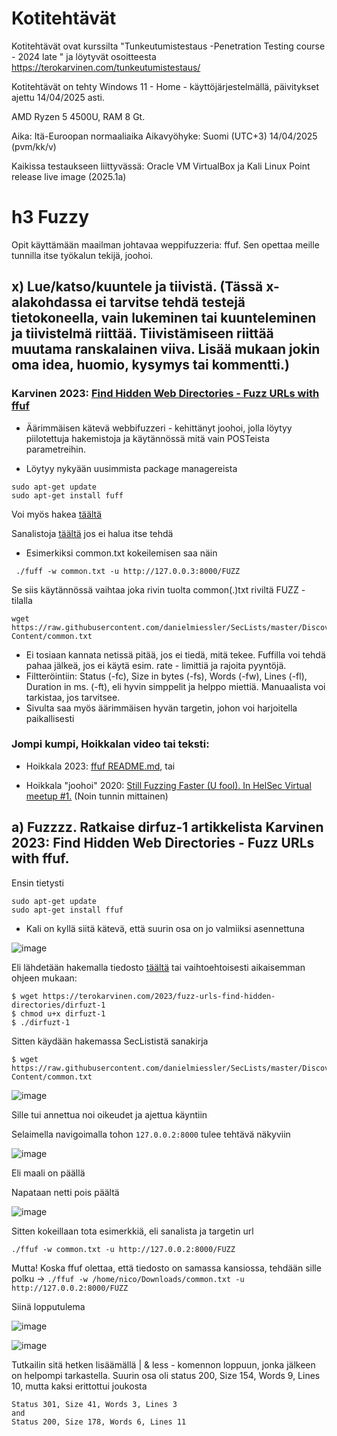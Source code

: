 # Kotitehtävät

Kotitehtävät ovat kurssilta "Tunkeutumistestaus -Penetration Testing course - 2024 late " ja löytyvät osoitteesta https://terokarvinen.com/tunkeutumistestaus/

Kotitehtävät on tehty Windows 11 - Home - käyttöjärjestelmällä, päivitykset ajettu 14/04/2025 asti.

AMD Ryzen 5 4500U, RAM 8 Gt.

Aika: Itä-Euroopan normaaliaika Aikavyöhyke: Suomi (UTC+3) 14/04/2025 (pvm/kk/v)

Kaikissa testaukseen liittyvässä: Oracle VM VirtualBox ja Kali Linux Point release live image (2025.1a)



# h3 Fuzzy

Opit käyttämään maailman johtavaa weppifuzzeria: ffuf. Sen opettaa meille tunnilla itse työkalun tekijä, joohoi.

## x) Lue/katso/kuuntele ja tiivistä. (Tässä x-alakohdassa ei tarvitse tehdä testejä tietokoneella, vain lukeminen tai kuunteleminen ja tiivistelmä riittää. Tiivistämiseen riittää muutama ranskalainen viiva. Lisää mukaan jokin oma idea, huomio, kysymys tai kommentti.)

### Karvinen 2023: [Find Hidden Web Directories - Fuzz URLs with ffuf](https://terokarvinen.com/2023/fuzz-urls-find-hidden-directories/)

- Äärimmäisen kätevä webbifuzzeri - kehittänyt joohoi, jolla löytyy piilotettuja hakemistoja ja käytännössä mitä vain POSTeista parametreihin.

- Löytyy nykyään uusimmista package managereista

```
sudo apt-get update
sudo apt-get install fuff
```

Voi myös hakea [täältä](https://github.com/ffuf/ffuf)

Sanalistoja [täältä](https://github.com/danielmiessler/SecLists) jos ei halua itse tehdä

- Esimerkiksi common.txt kokeilemisen saa näin

 ```
  ./fuff -w common.txt -u http://127.0.0.3:8000/FUZZ
 ```

Se siis käytännössä vaihtaa joka rivin tuolta common(.)txt riviltä FUZZ - tilalla

```
wget https://raw.githubusercontent.com/danielmiessler/SecLists/master/Discovery/Web-Content/common.txt
```

- Ei tosiaan kannata netissä pitää, jos ei tiedä, mitä tekee. Fuffilla voi tehdä pahaa jälkeä, jos ei käytä esim. rate - limittiä ja rajoita pyyntöjä.
- Filtteröintiin: Status (-fc), Size in bytes (-fs), Words (-fw), Lines (-fl), Duration in ms. (-ft), eli hyvin simppelit ja helppo miettiä. Manuaalista voi tarkistaa, jos tarvitsee.
- Sivulta saa myös äärimmäisen hyvän targetin, johon voi harjoitella paikallisesti


### Jompi kumpi, Hoikkalan video tai teksti:
           
-  Hoikkala 2023: [ffuf README.md](https://github.com/ffuf/ffuf/blob/master/README.md), tai
           
- Hoikkala "joohoi" 2020: [Still Fuzzing Faster (U fool). In HelSec Virtual meetup #1.](https://www.youtube.com/watch?v=mbmsT3AhwWU) (Noin tunnin mittainen)



## a) Fuzzzz. Ratkaise dirfuz-1 artikkelista Karvinen 2023: Find Hidden Web Directories - Fuzz URLs with ffuf.

Ensin tietysti

```
sudo apt-get update
sudo apt-get install ffuf
```

- Kali on kyllä siitä kätevä, että suurin osa on jo valmiiksi asennettuna

![image](https://github.com/user-attachments/assets/1c93e5b5-0433-4cdf-8050-ba9ab98ecb4c)

Eli lähdetään hakemalla tiedosto [täältä](https://terokarvinen.com/2023/fuzz-urls-find-hidden-directories/) tai vaihtoehtoisesti aikaisemman ohjeen mukaan:

```
$ wget https://terokarvinen.com/2023/fuzz-urls-find-hidden-directories/dirfuzt-1
$ chmod u+x dirfuzt-1
$ ./dirfuzt-1
```

Sitten käydään hakemassa SecLististä sanakirja

```
$ wget https://raw.githubusercontent.com/danielmiessler/SecLists/master/Discovery/Web-Content/common.txt
```

![image](https://github.com/user-attachments/assets/23484949-b5ba-40ad-9dba-c4aa798dcbc1)

Sille tui annettua noi oikeudet ja ajettua käyntiin

Selaimella navigoimalla tohon ```127.0.0.2:8000``` tulee tehtävä näkyviin

![image](https://github.com/user-attachments/assets/3e555159-6f62-49f2-9586-26316d71ec74)

Eli maali on päällä

Napataan netti pois päältä

![image](https://github.com/user-attachments/assets/a1926e18-8eac-467c-bc02-539b521c1ea6)

Sitten kokeillaan tota esimerkkiä, eli sanalista ja targetin url

```
./ffuf -w common.txt -u http://127.0.0.2:8000/FUZZ
```

Mutta! Koska ffuf olettaa, että tiedosto on samassa kansiossa, tehdään sille polku -> ```./ffuf -w /home/nico/Downloads/common.txt -u http://127.0.0.2:8000/FUZZ```

Siinä lopputulema

![image](https://github.com/user-attachments/assets/83123ce7-6931-49c4-bd97-6cf08aa8e923)


![image](https://github.com/user-attachments/assets/a07d3a28-a2fe-4ca9-a0c8-a786542667f2)

Tutkailin sitä hetken lisäämällä | & less - komennon loppuun, jonka jälkeen on helpompi tarkastella.
Suurin osa oli status 200, Size 154, Words 9, Lines 10, mutta kaksi erittottui joukosta

```
Status 301, Size 41, Words 3, Lines 3
and
Status 200, Size 178, Words 6, Lines 11
```




